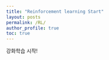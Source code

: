 ```yaml
---
title: "Reinforcement learning Start"
layout: posts
permalink: /RL/
author_profile: true
toc: true
---
```


강화학습 시작!